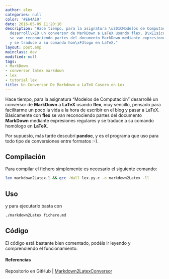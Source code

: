 ```yaml
---
author: alex
categories: null
color: '#E64A19'
date: 2016-05-09 11:20:10
description: "Hace tiempo, para la asignatura \u201CModelos de Computaci\xF3n\u201D
  desarroll\xE9 un conversor de MarkDown a LaTeX usando flex. B\xE1sicamente con flex
  se van reconociendo partes del documento MarkDown mediante expresiones regulares
  y se traduce a su comando hom\xF3logo en LaTeX."
layout: post.amp
mainclass: dev
modified: null
tags:
- MarkDown
- conversor latex markdown
- lex
- tutorial lex
title: Un Conversor De Markdown a LaTeX Casero en Lex
---
```


Hace tiempo, para la asignatura “Modelos de Computación” desarrollé un conversor de __MarkDown__  a __LaTeX__ usando __flex__, muy sencillo, pensado para facilitarme un poco la vida a la hora de escribir en el blog y pasar a LaTeX. Básicamente con __flex__ se van reconociendo partes del documento __MarkDown__ mediante expresiones regulares y se traduce a su comando homólogo en __LaTeX__.

Por supuesto, más tarde descubrí __pandoc__, y es el programa que uso para todo tipo de conversiones entre formatos :-).

<!--more-->

## Compilación

Para compilar el fichero simplemente es necesario el siguiente comando:

```bash
lex markdown2Latex.l && gcc -Wall lex.yy.c -o markdown2Latex -ll
```

## Uso

y para ejecutarlo basta con

```bash
./markdown2Latex fichero.md
```

## Código

El código está bastante bien comentado, podéis ir leyendo y comprendiendo el funcionamiento.

<script src="https://gist.github.com/algui91/c285d73fc0fb113d3ea83dae29fd45a3.js"></script>

#### Referencias

Repositorio en GitHub \| [Markdown2LatexConversor](https://github.com/algui91/Markdown2LatexConversor "Markdown2LatexConversor")
